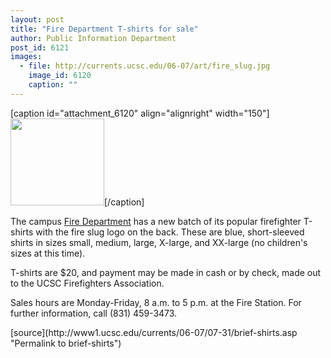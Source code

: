 ```yaml
---
layout: post
title: "Fire Department T-shirts for sale"
author: Public Information Department
post_id: 6121
images:
  - file: http://currents.ucsc.edu/06-07/art/fire_slug.jpg
    image_id: 6120
    caption: ""
---
```


[caption id="attachment_6120" align="alignright" width="150"]<a href="http://localhost/mysite/wp-content/uploads/2006/07/fire_slug.jpg"><img class="size-full wp-image-6120" src="http://localhost/mysite/wp-content/uploads/2006/07/fire_slug.jpg" alt="" width="150" height="139" /></a>[/caption]
<a name="content" id="content"></a>
<p>
  The campus <a href="http://www2.ucsc.edu/fire_dept/">Fire Department</a> has a new batch of its popular firefighter T-shirts with the fire slug logo on the back. These are blue, short-sleeved shirts in sizes small, medium, large, X-large, and XX-large (no children's sizes at this time).
</p>
<p>
  T-shirts are $20, and payment may be made in cash or by check, made out to the UCSC Firefighters Association.
</p>
<p>
  Sales hours are Monday-Friday, 8 a.m. to 5 p.m. at the Fire Station. For further information, call (831) 459-3473.
</p>
[source](http://www1.ucsc.edu/currents/06-07/07-31/brief-shirts.asp "Permalink to brief-shirts")
